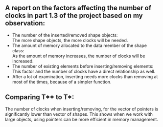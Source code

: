 <h2>A report on the factors affecting the number of clocks in part 1.3 of the project based on my observation:</h2>
<ul>
  <li>The number of the inserted/removed shape objects:<br>
     The more shape objects, the more clocks will be needed.</li>
  <li>The amount of memory allocated to the data member of the shape class:<br>
      As the amount of memory increases, the number of clocks will be increased.</li>
  <li>The number of existing elements before inserting/removing elements:<br>
      This factor and the number of clocks have a direct relationship as well.</li>
  <li>After a lot of examination, inserting needs more clocks than removing at most of the times, because of a simpler function.  </li>
</ul>

<h2>Comparing T** to T*:</h2>
The number of clocks when inserting/removing, for the vector of pointers is significantly lower than vector of shapes. This shows when we work with large objects, using pointers can be more efficient in memory management.
